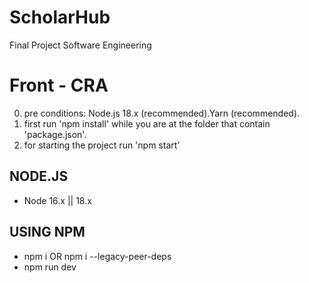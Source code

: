 # ScholarHub
Final Project Software Engineering

# Front - CRA   

0. pre conditions: Node.js 18.x (recommended).Yarn (recommended).
1. first run 'npm install' while you are at the folder that contain 'package.json'.
2. for starting the project run 'npm start'


## NODE.JS

- Node 16.x || 18.x

## USING NPM

- npm i OR npm i --legacy-peer-deps
- npm run dev

